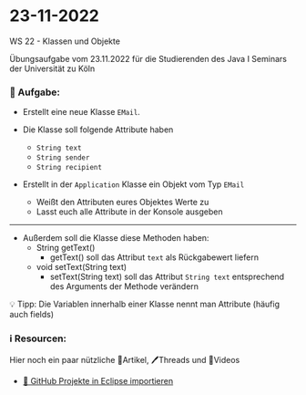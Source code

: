 # 23-11-2022
WS 22 - Klassen und Objekte

Übungsaufgabe vom 23.11.2022 für die Studierenden des Java I Seminars der Universität zu Köln

### 📝 Aufgabe:


- Erstellt eine neue Klasse ```EMail```.
- Die Klasse soll folgende Attribute haben
  - ```String text```
  - ```String sender```
  - ```String recipient```
  
- Erstellt in der ```Application``` Klasse ein Objekt vom Typ ```EMail```
  - Weißt den Attributen eures Objektes Werte zu
  - Lasst euch alle Attribute in der Konsole ausgeben
  
-------------------------------------

- Außerdem soll die Klasse diese Methoden haben:
  - String getText()
    - getText() soll das Attribut ```text``` als Rückgabewert liefern
  - void setText(String text)
    - setText(String text) soll das Attribut ```String text``` entsprechend des Arguments der Methode verändern




💡 Tipp: Die Variablen innerhalb einer Klasse nennt man Attribute (häufig auch fields)

  ### ℹ️ Resourcen:
Hier noch ein paar nützliche 📃Artikel, 🖊️Threads und 🎥Videos

- [ 🎥 GitHub Projekte in Eclipse importieren](https://drive.google.com/file/d/1IpwHADmwViEGQ7Pf4BgybUYpz7WBoMe5/view?usp=sharing)
